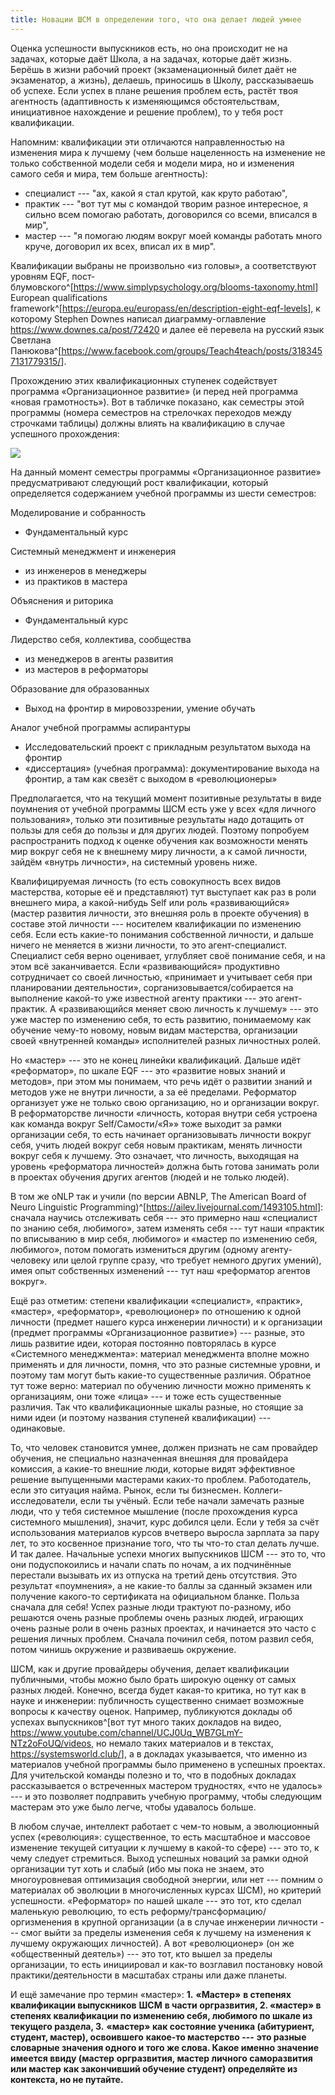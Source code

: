 ```yaml
---
title: Новации ШСМ в определении того, что она делает людей умнее
---
```


Оценка успешности выпускников есть, но она происходит не на задачах,
которые даёт Школа, а на задачах, которые даёт жизнь. Берёшь в жизни
рабочий проект (экзаменационный билет даёт не экзаменатор, а жизнь),
делаешь, приносишь в Школу, рассказываешь об успехе. Если успех в плане
решения проблем есть, растёт твоя агентность (адаптивность к
изменяющимся обстоятельствам, инициативное нахождение и решение
проблем), то у тебя рост квалификации.

Напомним: квалификации эти отличаются направленностью на изменения мира
к лучшему (чем больше нацеленность на изменение не только собственной
модели себя и модели мира, но и изменения самого себя и мира, тем больше
агентность):

-   специалист --- \"ах, какой я стал крутой, как круто работаю\",
-   практик --- \"вот тут мы с командой творим разное интересное, я
    сильно всем помогаю работать, договорился со всеми, вписался в
    мир\",
-   мастер --- \"я помогаю людям вокруг моей команды работать много
    круче, договорил их всех, вписал их в мир\".

Квалификации выбраны не произвольно «из головы», а соответствуют уровням
EQF,
пост-блумовского^[<https://www.simplypsychology.org/blooms-taxonomy.html>]
European qualifications
framework^[<https://europa.eu/europass/en/description-eight-eqf-levels>],
к которому Stephen Downes написал диаграмму-оглавление
https://www.downes.ca/post/72420 и далее её перевела на русский язык
Cветлана
Панюкова^[<https://www.facebook.com/groups/Teach4teach/posts/3183457131779315/>].

Прохождению этих квалификационных ступенек содействует программа
«Организационное развитие» (и перед ней программа «новая грамотность»).
Вот в табличке показано, как семестры этой программы (номера семестров
на стрелочках переходов между строчками таблицы) должны влиять на
квалификацию в случае успешного прохождения:


![](05-innovations-of-the-systems-school-of-management-in-defining-what-makes-people-smarter-4.png)


На данный момент семестры программы «Организационное развитие»
предусматривают следующий рост квалификации, который определяется
содержанием учебной программы из шести семестров:

Моделирование и собранность

-   Фундаментальный курс

Системный менеджмент и инженерия

-   из инженеров в менеджеры
-   из практиков в мастера

Объяснения и риторика

-   Фундаментальный курс

Лидерство себя, коллектива, сообщества

-   из менеджеров в агенты развития
-   из мастеров в реформаторы

Образование для образованных

-   Выход на фронтир в мировоззрении, умение обучать

Аналог учебной программы аспирантуры

-   Исследовательский проект с прикладным результатом выхода на фронтир
-   «диссертация» (учебная программа): документирование выхода на
    фронтир, а там как свезёт с выходом в «революционеры»

Предполагается, что на текущий момент позитивные результаты в виде
поумнения от учебной программы ШСМ есть уже у всех «для личного
пользования», только эти позитивные результаты надо дотащить от пользы
для себя до пользы и для других людей. Поэтому попробуем распространить
подход к оценке обучения как возможности менять мир вокруг себя не к
внешнему миру личности, а к самой личности, зайдём «внутрь личности», на
системный уровень ниже.

Квалифицируемая личность (то есть совокупность всех видов мастерства,
которые её и представляют) тут выступает как раз в роли внешнего мира, а
какой-нибудь Self или роль «развивающийся» (мастер развития личности,
это внешняя роль в проекте обучения) в составе этой личности ---
носителем квалификации по изменению себя. Если есть какие-то понимания
собственной личности, и дальше ничего не меняется в жизни личности, то
это агент-специалист. Специалист себя верно оценивает, углубляет своё
понимание себя, и на этом всё заканчивается. Если «развивающийся»
продуктивно сотрудничает со своей личностью, «принимает и учитывает себя
при планировании деятельности», сорганизовывается/собирается на
выполнение какой-то уже известной агенту практики --- это агент-практик.
А «развивающийся меняет свою личность к лучшему» --- это уже мастер по
изменению себя, то есть развитию, понимаемому как обучение чему-то
новому, новым видам мастерства, организации своей «внутренней команды»
исполнителей разных личностных ролей.

Но «мастер» --- это не конец линейки квалификаций. Дальше идёт
«реформатор», по шкале EQF --- это «развитие новых знаний и методов»,
при этом мы понимаем, что речь идёт о развитии знаний и методов уже не
внутри личности, а за её пределами. Реформатор организует уже не только
свою организацию, но и организации вокруг. В реформаторстве личности
«личность, которая внутри себя устроена как команда вокруг
Self/Самости/«Я»» тоже выходит за рамки организации себя, то есть
начинает организовывать личности вокруг себя, учить людей вокруг себя
новым практикам, менять личности вокруг себя к лучшему. Это означает,
что личность, выходящая на уровень «реформатора личностей» должна быть
готова занимать роли в проектах обучения других агентов (людей и не
только людей).

В том же oNLP так и учили (по версии ABNLP, The American Board of Neuro
Linguistic
Programming)^[<https://ailev.livejournal.com/1493105.html>]:
сначала научись отслеживать себя --- это примерно наш «специалист по
знанию себя, любимого», затем изменять себя --- тут наши «практик по
вписыванию в мир себя, любимого» и «мастер по изменению себя, любимого»,
потом помогать измениться другим (одному агенту-человеку или целой
группе сразу, что требует немного других умений), имея опыт собственных
изменений --- тут наш «реформатор агентов вокруг».

Ещё раз отметим: степени квалификации «специалист», «практик», «мастер»,
«реформатор», «революционер» по отношению к одной личности (предмет
нашего курса инженерии личности) и к организации (предмет программы
«Организационное развитие») --- разные, это лишь развитие идеи, которая
постоянно повторялась в курсе «Системного менеджмента»: материал
менеджмента вполне можно применять и для личности, помня, что это разные
системные уровни, и поэтому там могут быть какие-то существенные
различия. Обратное тут тоже верно: материал по обучению личности можно
применять к организациям, они тоже «лица» --- и тоже есть существенные
различия. Так что квалификационные шкалы разные, но стоящие за ними идеи
(и поэтому названия ступеней квалификации) --- одинаковые.

То, что человек становится умнее, должен признать не сам провайдер
обучения, не специально назначенная внешняя для провайдера комиссия, а
какие-то внешние люди, которые видят эффективное решение выпущенными
мастерами каких-то проблем. Работодатель, если это ситуация найма.
Рынок, если ты бизнесмен. Коллеги-исследователи, если ты учёный. Если
тебе начали замечать разные люди, что у тебя системное мышление (после
прохождения курса системного мышления), значит, курс добился цели. Если
у тебя за счёт использования материалов курсов вчетверо выросла зарплата
за пару лет, то это косвенное признание того, что ты что-то стал делать
лучше. И так далее. Начальные успехи многих выпускников ШСМ --- это то,
что они подуспокоились и начали спать по ночам, а их подчинённые
перестали вызывать их из отпуска на третий день отсутствия. Это
результат «поумнения», а не какие-то баллы за сданный экзамен или
получение какого-то сертификата на официальном бланке. Польза сначала
для себя! Успех разные люди трактуют по-разному, ибо решаются очень
разные проблемы очень разных людей, играющих очень разные роли в очень
разных проектах, и начинается это часто с решения личных проблем.
Сначала починил себя, потом развил себя, потом чинишь окружение и
развиваешь окружение.

ШСМ, как и другие провайдеры обучения, делает квалификации публичными,
чтобы можно было брать широкую оценку от самых разных людей. Конечно,
всегда будет какая-то критика, но тут как в науке и инженерии:
публичность существенно снимает возможные вопросы к качеству оценок.
Например, публикуются доклады об успехах
выпускников^[вот тут много таких докладов на видео,
<https://www.youtube.com/channel/UCJ0Uq_WB7GLmY-NTz2oFoUQ/videos>, но
немало таких материалов и в текстах,
<https://systemsworld.club/>], а в докладах указывается,
что именно из материалов учебной программы было применено в успешных
проектах. Для учительской команды полезно и то, что в подобных докладах
рассказывается о встреченных мастером трудностях, «что не удалось» --- и
это позволяет подправить учебную программу, чтобы следующим мастерам это
уже было легче, чтобы удавалось больше.

В любом случае, интеллект работает с чем-то новым, а эволюционный успех
(«революция»: существенное, то есть масштабное и массовое изменение
текущей ситуации к лучшему в какой-то сфере) --- это то, к чему следует
стремиться. Выход успешных новаций за рамки одной организации тут хоть и
слабый (ибо мы пока не знаем, это многоуровневая оптимизация свободной
энергии, или нет --- помним о материалах об эволюции в многочисленных
курсах ШСМ), но критерий успешности. «Реформатор» по нашей шкале --- это
тот, кто сделал маленькую революцию, то есть
реформу/трансформацию/оргизменения в крупной организации (а в случае
инженерии личности --- смог выйти за пределы изменения себя к лучшему на
изменения к лучшему окружающих личностей). А вот «революционер» (он же
«общественный деятель») --- это тот, кто вышел за пределы организации,
то есть инициировал и как-то возглавил постановку новой
практики/деятельности в масштабах страны или даже планеты.

И ещё замечание про термин «мастер»: **1.** **«Мастер»** **в степенях
квалификации выпускников** **ШСМ** **в части оргразвития, 2. «мастер» в
степенях квалификации по изменению себя, любимого по шкале из текущего
раздела, 3.** **«мастер» как состояние ученика (абитуриент, студент,
мастер), освоившего** **какое-то мастерство ---** **это разные словарные
значения одного и того же слова. Какое именно значение имеется ввиду
(мастер** **оргразвития, мастер личного саморазвития** **или мастер**
**как закончивший обучение студент) определяйте из контекста, но не
путайте.**
